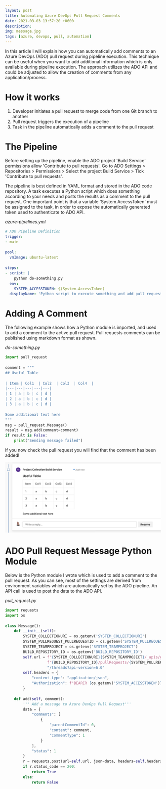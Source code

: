 ```yaml
---
layout: post
title: Automating Azure DevOps Pull Request Comments
date: 2021-03-03 13:57:20 +0600
description: 
img: message.jpg
tags: [azure, devops, pull, automation]
---
```


In this article I will explain how you can automatically add comments to an Azure DevOps (ADO) pull request during pipeline execution.  This technique can be useful when you want to add additional information which is only available during pipeline execution.  The approach utilizes the ADO API and could be adjusted to allow the creation of comments from any application/process.

# How it works 

1. Developer initiates a pull request to merge code from one Git branch to another
2. Pull request triggers the execution of a pipeline
3. Task in the pipeline automatically adds a comment to the pull request

# The Pipeline

Before setting up the pipeline, enable the ADO project 'Build Service' permissions allow 'Contribute to pull requests'.  Go to ADO Settings > Repositories > Permissions > Select the project Build Service > Tick 'Contribute to pull requests'.

The pipeline is best defined in YAML format and stored in the ADO code repository.  A task executes a Python script which does something according to your needs and posts the results as a comment to the pull request.  One important point is that a variable 'System.AccessToken' must be assigned to the task, in order to expose the automatically generated token used to authenticate to ADO API. 

*azure-pipelines.yml*
```yaml
# ADO Pipeline Definition
trigger:
- main

pool:
  vmImage: ubuntu-latest

steps:
- script: |
    python do-something.py
  env:
    SYSTEM_ACCESSTOKEN: $(System.AccessToken)
  displayName: 'Python script to execute something and add pull request comment'
```

# Adding A Comment

The following example shows how a Python module is imported, and used to add a comment to the active pull request.  Pull requests comments can be published using markdown format as shown.

*do-something.py*
```python
import pull_request

comment = """
## Useful Table

| Item | Col1  | Col2  | Col3  | Col4  |
|---|---|---|---|---|
| 1 | a | b | c | d |
| 2 | a | b | c | d |
| 3 | a | b | c | d |

Some additional text here
"""
msg = pull_request.Message()
result = msg.add(comment=comment)
if result is False:
    print("Sending message failed")
```

If you now check the pull request you will find that the comment has been added!

![](/assets/img/ado-pull-request/pull-request-comment.png)

# ADO Pull Request Message Python Module

Below is the Python module I wrote which is used to add a comment to the pull request.  As you can see, most of the settings are derived from environment variables which are automatically set by the ADO pipeline.  An API call is used to post the data to the ADO API.

*pull_request.py*
```python
import requests
import os

class Message():
    def __init__(self):
        SYSTEM_COLLECTIONURI = os.getenv('SYSTEM_COLLECTIONURI')
        SYSTEM_PULLREQUEST_PULLREQUESTID = os.getenv('SYSTEM_PULLREQUEST_PULLREQUESTID')
        SYSTEM_TEAMPROJECT = os.getenv('SYSTEM_TEAMPROJECT')
        BUILD_REPOSITORY_ID = os.getenv('BUILD_REPOSITORY_ID')
        self.url = f"{SYSTEM_COLLECTIONURI}{SYSTEM_TEAMPROJECT}/_apis/git/repositories/" \
                   f"{BUILD_REPOSITORY_ID}/pullRequests/{SYSTEM_PULLREQUEST_PULLREQUESTID}" \
                   "/threads?api-version=6.0"
        self.headers = {
            "content-type": "application/json",
            "Authorization": f"BEARER {os.getenv('SYSTEM_ACCESSTOKEN')}"
        }

    def add(self, comment):
        ''' Add a message to Azure DevOps Pull Request'''
        data = {
            "comments": [
                {
                    "parentCommentId": 0,
                    "content": comment,
                    "commentType": 1
                }
            ],
            "status": 1
        }
        r = requests.post(url=self.url, json=data, headers=self.headers)
        if r.status_code == 200:
            return True
        else:
            return False
```